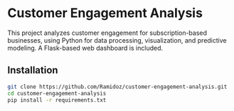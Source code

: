 # Customer Engagement Analysis

This project analyzes customer engagement for subscription-based businesses, using Python for data processing, visualization, and predictive modeling. A Flask-based web dashboard is included.

## Installation
```bash
git clone https://github.com/Ramidoz/customer-engagement-analysis.git
cd customer-engagement-analysis
pip install -r requirements.txt

